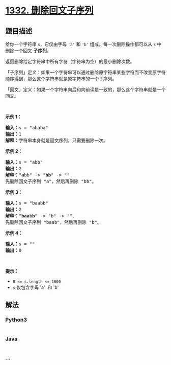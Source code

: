 # [1332. 删除回文子序列](https://leetcode-cn.com/problems/remove-palindromic-subsequences)



## 题目描述

<!-- 这里写题目描述 -->

<p>给你一个字符串&nbsp;<code>s</code>，它仅由字母&nbsp;<code>&#39;a&#39;</code> 和 <code>&#39;b&#39;</code>&nbsp;组成。每一次删除操作都可以从 <code>s</code> 中删除一个回文 <strong>子序列</strong>。</p>

<p>返回删除给定字符串中所有字符（字符串为空）的最小删除次数。</p>

<p>「子序列」定义：如果一个字符串可以通过删除原字符串某些字符而不改变原字符顺序得到，那么这个字符串就是原字符串的一个子序列。</p>

<p>「回文」定义：如果一个字符串向后和向前读是一致的，那么这个字符串就是一个回文。</p>

<p>&nbsp;</p>

<p><strong>示例 1：</strong></p>

<pre><strong>输入：</strong>s = &quot;ababa&quot;
<strong>输出：</strong>1
<strong>解释：</strong>字符串本身就是回文序列，只需要删除一次。
</pre>

<p><strong>示例 2：</strong></p>

<pre><strong>输入：</strong>s = &quot;abb&quot;
<strong>输出：</strong>2
<strong>解释：</strong>&quot;<strong>a</strong>bb&quot; -&gt; &quot;<strong>bb</strong>&quot; -&gt; &quot;&quot;. 
先删除回文子序列 &quot;a&quot;，然后再删除 &quot;bb&quot;。
</pre>

<p><strong>示例 3：</strong></p>

<pre><strong>输入：</strong>s = &quot;baabb&quot;
<strong>输出：</strong>2
<strong>解释：</strong>&quot;<strong>baa</strong>b<strong>b</strong>&quot; -&gt; &quot;b&quot; -&gt; &quot;&quot;. 
先删除回文子序列 &quot;baab&quot;，然后再删除 &quot;b&quot;。
</pre>

<p><strong>示例 4：</strong></p>

<pre><strong>输入：</strong>s = &quot;&quot;
<strong>输出：</strong>0
</pre>

<p>&nbsp;</p>

<p><strong>提示：</strong></p>

<ul>
	<li><code>0 &lt;= s.length &lt;= 1000</code></li>
	<li><code>s</code> 仅包含字母&nbsp;&#39;a&#39;&nbsp; 和 &#39;b&#39;</li>
</ul>


## 解法

<!-- 这里可写通用的实现逻辑 -->

<!-- tabs:start -->

### **Python3**

<!-- 这里可写当前语言的特殊实现逻辑 -->

```python

```

### **Java**

<!-- 这里可写当前语言的特殊实现逻辑 -->

```java

```

### **...**

```

```

<!-- tabs:end -->
